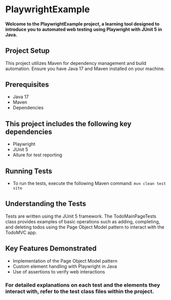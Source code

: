 # PlaywrightExample

#### Welcome to the PlaywrightExample project, a learning tool designed to introduce you to automated web testing using Playwright with JUnit 5 in Java.

## Project Setup
This project utilizes Maven for dependency management and build automation. Ensure you have Java 17 and Maven installed on your machine.

## Prerequisites
- Java 17
- Maven
- Dependencies

## This project includes the following key dependencies
- Playwright
- JUnit 5
- Allure for test reporting

## Running Tests
- To run the tests, execute the following Maven command: ```mvn clean test site```

## Understanding the Tests
Tests are written using the JUnit 5 framework. The TodoMainPageTests class provides examples of basic operations such as adding, completing, and deleting todos using the Page Object Model pattern to interact with the TodoMVC app.

## Key Features Demonstrated
- Implementation of the Page Object Model pattern
- Custom element handling with Playwright in Java
- Use of assertions to verify web interactions

### For detailed explanations on each test and the elements they interact with, refer to the test class files within the project.